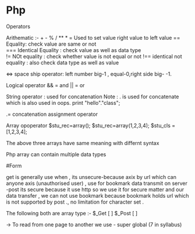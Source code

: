 # Php
 
Operators 

Arithematic :- + - % / ** *
= Used to set value right value to left value 
== Equality:  check value are same or not      
=== Identical Equality : check value as well as data type   
!= NOt equality : check whether value is not equal or not 
!== identical not equality : also check data type as well as value

 <=>  space ship operator: left number big-1 , equal-0,right side big- -1.
 
 Logical operator
 && = and
 || = or
 
String operator : used for concatenation 
Note : . is used for concatenate which is also used in oops.
print "hello"."class";

.= concatenation assignment operator

Array opoperator
$stu_rec=array();
$stu_rec=array(1,2,3,4);
$stu_cls = [1,2,3,4];

The above three arrays have same meaning with differnt syntax

Php array can contain multiple data types



#Form

get is generally use when , its unsecure-because axix by url which can anyone axis (unauthorised user) , use for bookmark 
data transmit on server -post its secure because it use http so we use it for secure matter and our data transfer , we can not use bookmark because bookmark holds url which is not supported by post ., no limitation for character set . 

The following both are array type :-
$_Get [ ] 
$_Post [ ]

-> To read from one page to another we use  - super global (7 in syllabus)























